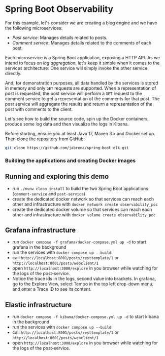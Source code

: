 # Spring Boot Observability

For this example, let's consider we are creating a blog engine and we have the following microservices:

- _Post service_: Manages details related to posts.
- _Comment service_: Manages details related to the comments of each post.

Each microservice is a Spring Boot application, exposing a HTTP API. As we intend to focus on _log aggregation_, let's keep it simple when it comes to the services architecture: One service will simply invoke the other service directly.

And, for demonstration purposes, all data handled by the services is stored in memory and only `GET` requests are supported. When a representation of post is requested, the post service will perform a `GET` request to the comment service to get a representation of the comments for that post. The post service will aggregate the results and return a representation of the post with comments to the client.

Let's see how to build the source code, spin up the Docker containers, produce some log data and then visualize the logs in Kibana.

Before starting, ensure you at least Java 17, Maven 3.x and Docker set up. Then clone the repository from GitHub:

```bash
git clone https://github.com/jabrena/spring-boot-elk.git
```

### Building the applications and creating Docker images

## Running and exploring this demo

- run `./mvnw clean install` to build the two Spring Boot applications (`comment-service` and `post-service`)
- create the dedicated docker network so that services can reach each other and infrastructure with `docker network create observability_poc`
- create the dedicated docker volume so that services can reach each other and infrastructure with `docker volume create observability_poc`

## Grafana infrastructure

- run `docker compose -f grafana/docker-compose.yml up -d` to start grafana in the background
- run the services with `docker compose up --build`
- call `http://localhost:8001/posts/resttemplate/1` or `http://localhost:8001/posts/webclient/1`
- open `http://localhost:3000/explore` in you browser while watching for the logs of the post-service.
- Notice the trace ids in the logs, second value into brackets. In grafana, go to the Explore View, select Tempo in the top left drop-down menu, and enter a Trace ID to see its content.

## Elastic infrastructure

- run `docker compose -f kibana/docker-compose.yml up -d` to start kibana in the background
- run the services with `docker compose up --build`
- call `http://localhost:8001/posts/resttemplate/1` or `http://localhost:8001/posts/webclient/1`
- open `http://localhost:3000/explore` in you browser while watching for the logs of the post-service.





